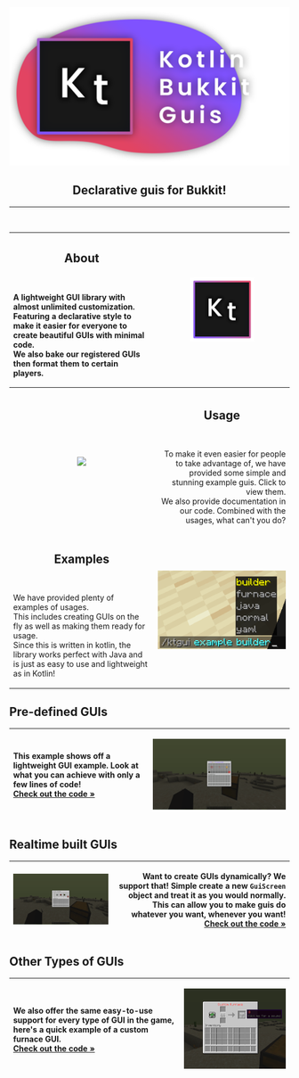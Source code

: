 
<p align="center">
    <img src="./ProjectBanner.png" width="512px">
</p>
<h2 align="center">Declarative guis for Bukkit!</h2>

---

<br>

| <h2>About</h2><br/><p align="left">A lightweight GUI library with almost unlimited customization. Featuring a declarative style to make it easier for everyone to create beautiful GUIs with minimal code.<br>We also bake our registered GUIs then format them to certain players.</p>                                   | <img src="./ProjectLogo.png" width=50%a>                                                                                                                                                                                                                                                      |
|---------------------------------------------------------------------------------------------------------------------------------------------------------------------------------------------------------------------------------------------------------------------------------------------------------------------------|-----------------------------------------------------------------------------------------------------------------------------------------------------------------------------------------------------------------------------------------------------------------------------------------------|
|                                                                                                                                                                                                                                                                                                                           |                                                                                                                                                                                                                                                                                               |
| <p align="center"><img src="https://images.unsplash.com/photo-1515879218367-8466d910aaa4?ixlib=rb-1.2.1&ixid=MnwxMjA3fDB8MHxzZWFyY2h8OHx8Y29kZXxlbnwwfHwwfHw%3D&w=1000&q=80" width=100%></p>                                                                                                                              | <h2 align="center">Usage</h2><br><p align="right">    To make it      even easier for people to take advantage of, we have provided some simple and stunning example guis. Click to view them.<br>We also provide documentation in our code. Combined with the usages, what can't you do?</p> |
| <h2 align="center">Examples</h2><br><p align="left">We have provided plenty of examples of usages.<br>This includes creating GUIs on the fly as well as making them ready for usage.<br>Since this is written in kotlin, the library works perfect with Java and is just as easy to use and lightweight as in Kotlin!</p> | <p align="center"><img src="./img/examples_cmd.png"></p>                                                                                                                                                                                                                                      |

<h2 id="example_static">Pre-defined GUIs</h2>

| <p align="left">This example shows off a lightweight GUI example. Look at what you can achieve with only a few lines of code!<br><a href="https://github.com/Matt-MX/KtBukkitGui/blob/master/src/main/kotlin/com/mattmx/ktgui/examples/CustomGUI.kt">Check out the code »</a></p> | <p align="center"><img src="./img/static_gui.gif" width=100%></p> |
|-----------------------------------------------------------------------------------------------------------------------------------------------------------------------------------------------------------------------------------------------------------------------------------|-------------------------------------------------------------------|

<h2 id="">Realtime built GUIs</h2>

| <p align="center"><img src="./img/dynamic_gui.gif" width=100%></p> | <p align="right">Want to create GUIs dynamically? We support that! Simple create a new `GuiScreen` object and treat it as you would normally. This can allow you to make guis do whatever you want, whenever you want!<br><a href="https://github.com/Matt-MX/KtBukkitGui/blob/master/src/main/kotlin/com/mattmx/ktgui/examples/DynamicExample.kt#L20">Check out the code »</a></p> |
|--------------------------------------------------------------------|-------------------------------------------------------------------------------------------------------------------------------------------------------------------------------------------------------------------------------------------------------------------------------------------------------------------------------------------------------------------------------------|


<h2 id="example_furnace">Other Types of GUIs</h2>

| <p align="left">We also offer the same easy-to-use support for every type of GUI in the game, here's a quick example of a custom furnace GUI.<br><a href="https://github.com/Matt-MX/KtBukkitGui/blob/master/src/main/kotlin/com/mattmx/ktgui/examples/DynamicExample.kt#L77">Check out the code »</a></p> | <p align="center"><img src="./img/example_furnace.png" width=100%></p> |
|------------------------------------------------------------------------------------------------------------------------------------------------------------------------------------------------------------------------------------------------------------------------------------------------------------|------------------------------------------------------------------------|
